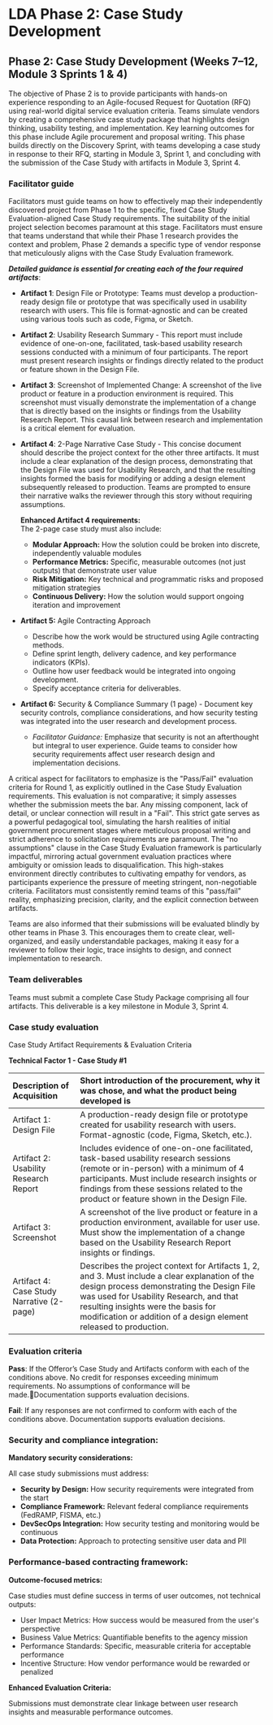 # LDA Phase 2: Case Study Development 

## Phase 2: Case Study Development (Weeks 7–12, Module 3 Sprints 1 & 4\)

The objective of Phase 2 is to provide participants with hands-on experience responding to an Agile-focused Request for Quotation (RFQ) using real-world digital service evaluation criteria. Teams simulate vendors by creating a comprehensive case study package that highlights design thinking, usability testing, and implementation. Key learning outcomes for this phase include Agile procurement and proposal writing. This phase builds directly on the Discovery Sprint, with teams developing a case study in response to their RFQ, starting in Module 3, Sprint 1, and concluding with the submission of the Case Study with artifacts in Module 3, Sprint 4\.

### Facilitator guide

Facilitators must guide teams on how to effectively map their independently discovered project from Phase 1 to the specific, fixed Case Study Evaluation-aligned Case Study requirements. The suitability of the initial project selection becomes paramount at this stage. Facilitators must ensure that teams understand that while their Phase 1 research provides the context and problem, Phase 2 demands a specific type of vendor response that meticulously aligns with the Case Study Evaluation framework.

***Detailed guidance is essential for creating each of the four required artifacts***:

* **Artifact 1**: Design File or Prototype: Teams must develop a production-ready design file or prototype that was specifically used in usability research with users. This file is format-agnostic and can be created using various tools such as code, Figma, or Sketch.  
* **Artifact 2**: Usability Research Summary \- This report must include evidence of one-on-one, facilitated, task-based usability research sessions conducted with a minimum of four participants. The report must present research insights or findings directly related to the product or feature shown in the Design File.  
* **Artifact 3**: Screenshot of Implemented Change: A screenshot of the live product or feature in a production environment is required. This screenshot must visually demonstrate the implementation of a change that is directly based on the insights or findings from the Usability Research Report. This causal link between research and implementation is a critical element for evaluation.  
* **Artifact 4**: 2-Page Narrative Case Study \- This concise document should describe the project context for the other three artifacts. It must include a clear explanation of the design process, demonstrating that the Design File was used for Usability Research, and that the resulting insights formed the basis for modifying or adding a design element subsequently released to production. Teams are prompted to ensure their narrative walks the reviewer through this story without requiring assumptions.

  **Enhanced Artifact 4 requirements:** <br>
   The 2-page case study must also include:
  * **Modular Approach:** How the solution could be broken into discrete, independently valuable modules
  * **Performance Metrics:** Specific, measurable outcomes (not just outputs) that demonstrate user value
  * **Risk Mitigation:** Key technical and programmatic risks and proposed mitigation strategies
  * **Continuous Delivery:** How the solution would support ongoing iteration and improvement
* **Artifact 5:** Agile Contracting Approach
  * Describe how the work would be structured using Agile contracting methods.
  * Define sprint length, delivery cadence, and key performance indicators (KPIs).
  * Outline how user feedback would be integrated into ongoing development.
  * Specify acceptance criteria for deliverables.
* **Artifact 6:** Security & Compliance Summary (1 page) - Document key security controls, compliance considerations, and how security testing was integrated into the user research and development process.
  * _Facilitator Guidance:_
Emphasize that security is not an afterthought but integral to user experience. Guide teams to consider how security requirements affect user research design and implementation decisions.
  
A critical aspect for facilitators to emphasize is the "Pass/Fail" evaluation criteria for Round 1, as explicitly outlined in the Case Study Evaluation requirements. This evaluation is not comparative; it simply assesses whether the submission meets the bar. Any missing component, lack of detail, or unclear connection will result in a "Fail". This strict gate serves as a powerful pedagogical tool, simulating the harsh realities of initial government procurement stages where meticulous proposal writing and strict adherence to solicitation requirements are paramount. The "no assumptions" clause in the Case Study Evaluation framework is particularly impactful, mirroring actual government evaluation practices where ambiguity or omission leads to disqualification. This high-stakes environment directly contributes to cultivating empathy for vendors, as participants experience the pressure of meeting stringent, non-negotiable criteria. Facilitators must consistently remind teams of this "pass/fail" reality, emphasizing precision, clarity, and the explicit connection between artifacts.

Teams are also informed that their submissions will be evaluated blindly by other teams in Phase 3\. This encourages them to create clear, well-organized, and easily understandable packages, making it easy for a reviewer to follow their logic, trace insights to design, and connect implementation to research.

### Team deliverables 
Teams must submit a complete Case Study Package comprising all four artifacts. This deliverable is a key milestone in Module 3, Sprint 4\.

### Case study evaluation
Case Study Artifact Requirements & Evaluation Criteria

**Technical Factor 1 - Case Study #1**

| Description of Acquisition | Short introduction of the procurement, why it was chose, and what the product being developed is |
| :---- | :---- |
| Artifact 1: Design File | A production-ready design file or prototype created for usability research with users. Format-agnostic (code, Figma, Sketch, etc.). |
| Artifact 2: Usability Research Report | Includes evidence of one-on-one facilitated, task-based usability research sessions (remote or in-person) with a minimum of 4 participants. Must include research insights or findings from these sessions related to the product or feature shown in the Design File. |
| Artifact 3: Screenshot | A screenshot of the live product or feature in a production environment, available for user use. Must show the implementation of a change based on the Usability Research Report insights or findings. |
| Artifact 4: Case Study Narrative (2-page) | Describes the project context for Artifacts 1, 2, and 3\. Must include a clear explanation of the design process demonstrating the Design File was used for Usability Research, and that resulting insights were the basis for modification or addition of a design element released to production. |

### Evaluation criteria

**Pass**: If the Offeror’s Case Study and Artifacts conform with each of the conditions above. No credit for responses exceeding minimum requirements. No assumptions of conformance will be made.Documentation supports evaluation decisions.</br>

**Fail**: If any responses are not confirmed to conform with each of the conditions above. Documentation supports evaluation decisions.



### Security and compliance integration:

**Mandatory security considerations:**

All case study submissions must address:
* **Security by Design:** How security requirements were integrated from the start
* **Compliance Framework:** Relevant federal compliance requirements (FedRAMP, FISMA, etc.)
* **DevSecOps Integration:** How security testing and monitoring would be continuous
* **Data Protection:** Approach to protecting sensitive user data and PII

### Performance-based contracting framework:

**Outcome-focused metrics:** 

Case studies must define success in terms of user outcomes, not technical outputs:
* User Impact Metrics: How success would be measured from the user's perspective
* Business Value Metrics: Quantifiable benefits to the agency mission
* Performance Standards: Specific, measurable criteria for acceptable performance
* Incentive Structure: How vendor performance would be rewarded or penalized

**Enhanced Evaluation Criteria:**

Submissions must demonstrate clear linkage between user research insights and measurable performance outcomes.
